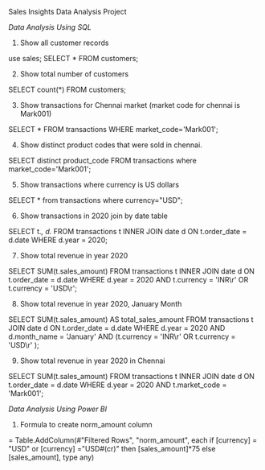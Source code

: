 Sales Insights Data Analysis Project

*Data Analysis Using SQL*

1. Show all customer records

  use sales;
  SELECT * FROM customers;
  
2. Show total number of customers

  SELECT count(*) FROM customers;

3. Show transactions for Chennai market (market code for chennai is Mark001)

  SELECT * FROM transactions WHERE market_code='Mark001';

4. Show distinct product codes that were sold in chennai.

  SELECT distinct product_code FROM transactions where market_code='Mark001';
  
5. Show transactions where currency is US dollars

  SELECT * from transactions where currency="USD";
   
6. Show transactions in 2020 join by date table

  SELECT 
      t.*, d.*
  FROM
      transactions t
          INNER JOIN
      date d ON t.order_date = d.date
  WHERE
      d.year = 2020;
      
 7. Show total revenue in year 2020
 
  SELECT 
      SUM(t.sales_amount)
  FROM
      transactions t
          INNER JOIN
      date d ON t.order_date = d.date
  WHERE
      d.year = 2020
          AND t.currency = 'INR\r'
          OR t.currency = 'USD\r';
          
8. Show total revenue in year 2020, January Month

  SELECT 
      SUM(t.sales_amount) AS total_sales_amount
  FROM
      transactions t
          JOIN
      date d ON t.order_date = d.date
  WHERE
      d.year = 2020
          AND d.month_name = 'January'
          AND (t.currency = 'INR\r'
          OR t.currency = 'USD\r'
  );
  
9. Show total revenue in year 2020 in Chennai

SELECT 
    SUM(t.sales_amount)
FROM
    transactions t
        INNER JOIN
    date d ON t.order_date = d.date
WHERE
    d.year = 2020
        AND t.market_code = 'Mark001';
        
  
*Data Analysis Using Power BI*

1. Formula to create norm_amount column

= Table.AddColumn(#"Filtered Rows", "norm_amount", each if [currency] = "USD" or [currency] ="USD#(cr)" then [sales_amount]*75 else [sales_amount], type any)
